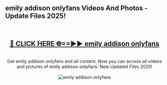 <h2>emily addison onlyfans Videos And Photos - Update Files 2025!</h2>
<br>
<div align="center">
<h2><a href="https://linkcuts.com/hfmhzwbr" rel="nofollow">🔴 CLICK HERE 🌐==►► emily addison onlyfans</a></h2>
<br>
Get emily addison onlyfans and all content. Now you can access all videos and pictures of emily addison onlyfans. New Updated Files 2025!
<br>
<br>
<a href="https://linkcuts.com/hfmhzwbr" rel="nofollow" data-target="animated-image.originalLink"><img src="https://i.ibb.co.com/WyWwxjT/player-gif2.gif" alt="emily addison onlyfans" style="max-width: 100%; display: inline-block;" data-target="animated-image.originalImage"></a>
</div>
<br>